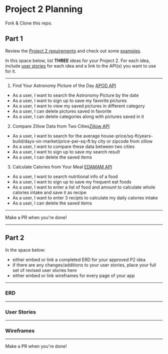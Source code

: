 # Project 2 Planning

Fork & Clone this repo.

## Part 1

Review the [Project 2 requirements](https://tmdarneille.gitbook.io/sei-ga-sea/11-projects/project-2#project-feedback-evaluation) and check out some [examples](https://www.google.com/url?q=https://tmdarneille.gitbook.io/sei-ga-sea/11-projects/past-projects/project2&sa=D&source=calendar&ust=1597596784944000&usg=AOvVaw1ihTzKFunxKsL2f6sIYdlC).

In this space below, list **THREE** ideas for your Project 2. For each idea, include [user stories](https://revelry.co/user-stories-that-dont-suck/) for each idea and a link to the API(s) you want to use for it.

--------------------------------------------------------
1. Find Your Astronomy Picture of the Day [APOD API](https://api.nasa.gov/)
* As a user, I want to search the Astronomy Picture by the date 
* As a user, I want to sign up to save my favorite pictures
* As a user, I want to view my saved pictures in different category
* As a user, I can delete pictures saved in favorite
* As a user, I can delete categories along with pictures saved in it

2. Compare Zillow Data from Two Cities[Zillow API](https://www.zillow.com/howto/api/APIOverview.htm)
* As a user, I want to search for the average house-price/sq-ft/years-build/days-on-market/price-per-sq-ft by city or zipcode from zillow 
* As a user, I want to compare these data between two cities
* As a user, I want to sign up to save my search result 
* As a user, I can delete the saved items

3. Calculate Calories from Your Meal [EDAMAM API](https://developer.edamam.com/food-database-api-docs)
* As a user, I want to search nutritional info of a food
* As a user, I want to sign up to save my frequent eat foods
* As a user, I want to enter a list of food and amount to calculate whole calories intake and save it as recipe
* As a user, I want to enter 3 recipts to calculate my daily calories intake
* As a user, I can delete the saved items

---------------------------------------------------------

Make a PR when you're done!

---

## Part 2

In the space below:
* either embed or link a completed ERD for your approved P2 idea
* if there are any changes/additions to your user stories, place your full set of revised user stories here
* either embed or link wireframes for every page of your app

----------------------------------------------------------
### ERD

----------------------------------------------------------
### User Stories

----------------------------------------------------------
### Wireframes

----------------------------------------------------------

Make a PR when you're done!
